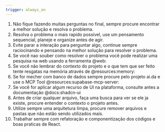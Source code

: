 ```yaml
---
trigger: always_on
---
```



1. Não fique fazendo muitas perguntas no final, sempre procure encontrar a melhor solução e resolva o problema.
2. Resolva o problema o mais rapido possível, use um pensamento sequencial, planeje e organize antes de agir.
3. Evite parar a interação para perguntar algo, continue sempre raciocinando e pensando na melhor solução para resolver o problema.
4. Se você nao souber como resolver o problema você pode realizar uma pesquisa na web usando a ferramenta @web:
5. Se você não lembrar do contexto do projeto e o que tem que ser feito tente resgatas na memória através de @resources:memory:
6. Se for mecher com banco de dados sempre procure pelo projeto ai.da e use o MCP Tool @resources:supabase-mcp-server:
7. Se você for aplicar algum recurso de UI na plataforma, consulte antes a documentação @docs:shadcn-ui 
8. Antes de criar qualquer arquivo, faça uma busca para ver se ele ja existe, procure entender o contexto o projeto antes.
9. Utilize sempre uma arquitetura limpa, procure remover arquivos e pastas que não estão sendo utilizados mais.
10. Trabalhar sempre com refatoração e componentização dos códigos e boas praticas de React. 
